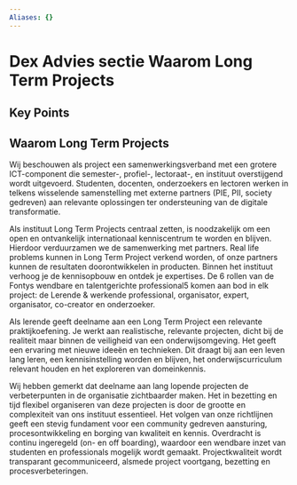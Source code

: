 ```yaml
---
Aliases: {}
---
```


# Dex Advies sectie Waarom Long Term Projects

## Key Points

## Waarom Long Term Projects

Wij beschouwen als project een samenwerkingsverband met een grotere ICT-component die semester-, profiel-, lectoraat-, en instituut overstijgend wordt uitgevoerd. Studenten, docenten, onderzoekers en lectoren werken in telkens wisselende samenstelling met externe partners (PIE, PII, society gedreven) aan relevante oplossingen ter ondersteuning van de digitale transformatie.  

Als instituut Long Term Projects centraal zetten, is noodzakelijk om een open en ontvankelijk internationaal kenniscentrum te worden en blijven. Hierdoor verduurzamen we de samenwerking met partners. Real life problems kunnen in Long Term Project verkend worden, of onze partners kunnen de resultaten doorontwikkelen in producten. Binnen het instituut verhoog je de kennisopbouw en ontdek je expertises. De 6 rollen van de Fontys wendbare en talentgerichte professional5 komen aan bod in elk project: de Lerende & werkende professional, organisator, expert, organisator, co-creator en onderzoeker. 

Als lerende geeft deelname aan een Long Term Project een relevante praktijkoefening. Je werkt aan realistische, relevante projecten, dicht bij de realiteit maar binnen de veiligheid van een onderwijsomgeving. Het geeft een ervaring met nieuwe ideeën en technieken. Dit draagt bij aan een leven lang leren, een kennisinstelling worden en blijven, het onderwijscurriculum relevant houden en het exploreren van domeinkennis.  

Wij hebben gemerkt dat deelname aan lang lopende projecten de verbeterpunten in de organisatie zichtbaarder maken. Het in bezetting en tijd flexibel organiseren van deze projecten is door de grootte en complexiteit van ons instituut essentieel. Het volgen van onze richtlijnen geeft een stevig fundament voor een community gedreven aansturing, procesontwikkeling en borging van kwaliteit en kennis. Overdracht is continu ingeregeld (on- en off boarding), waardoor een wendbare inzet van studenten en professionals mogelijk wordt gemaakt. Projectkwaliteit wordt transparant gecommuniceerd, alsmede project voortgang, bezetting en procesverbeteringen.
